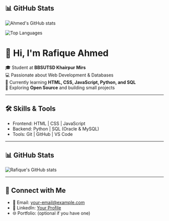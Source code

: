 ## 📊 GitHub Stats

![Ahmed's GitHub stats](https://github-readme-stats.vercel.app/api?username=Ahmed0301&show_icons=true&theme=tokyonight)

![Top Languages](https://github-readme-stats.vercel.app/api/top-langs/?username=Ahmed0301&layout=compact&theme=tokyonight)


# 👋 Hi, I'm Rafique Ahmed  

🎓 Student at **BBSUTSD Khairpur Mirs**  
💻 Passionate about Web Development & Databases  
🌱 Currently learning **HTML, CSS, JavaScript, Python, and SQL**  
🚀 Exploring **Open Source** and building small projects  

---

## 🛠️ Skills & Tools  
- Frontend: HTML | CSS | JavaScript  
- Backend: Python | SQL (Oracle & MySQL)  
- Tools: Git | GitHub | VS Code  

---

## 📊 GitHub Stats  
![Rafique's GitHub stats](https://github-readme-stats.vercel.app/api?username=YOUR-USERNAME&show_icons=true&theme=tokyonight)  

---

## 🔗 Connect with Me  
- 📧 Email: your-email@example.com  
- 💼 LinkedIn: [Your Profile](https://linkedin.com/in/your-profile)  
- 🌐 Portfolio: (optional if you have one)  


